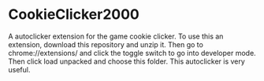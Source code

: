 # CookieClicker2000
A autoclicker extension for the game cookie clicker. To use this an extension, download this repository and unzip it. Then go to chrome://extensions/ and click the toggle switch to go into developer mode. Then click load unpacked and choose this folder. This autoclicker is very useful.
 

